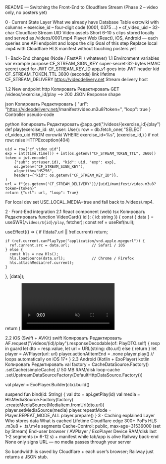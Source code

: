 README — Switching the Front-End to Cloudflare Stream
(Phase 2 – video only, no posters yet)

0 · Current State
Layer	What we already have
Database	Table exrcwiki with columns
• exercise_id – four-digit code (0001, 0375 …)
• cf_video_uid – 32-char Cloudflare Stream UID
Video assets	Short 6-10 s clips stored locally and served as /videos/0001.mp4
Player	Web (React), iOS, Android — each queries one API endpoint and loops the clip
Goal of this step	Replace local .mp4 with Cloudflare HLS manifest without touching posters yet

1 · Back-End changes (Node / FastAPI / whatever)
1.1 Environment variables
var	example	purpose
CF_STREAM_SIGN_KEY	super-secret-32-bytes	HMAC secret used for JWT
CF_STREAM_KEY_ID	app_v1	goes into JWT header kid
CF_STREAM_TOKEN_TTL	3600 (seconds)	link lifetime
CF_STREAM_DELIVERY	https://videodelivery.net	Stream delivery host

1.2 New endpoint
http
Копировать
Редактировать
GET /videos/:exercise_id/play         --> 200 JSON
Response shape

json
Копировать
Редактировать
{
  "url":  "https://videodelivery.net/<UID>/manifest/video.m3u8?token=<JWT>",
  "loop": true
}
Controller pseudo-code

python
Копировать
Редактировать
@app.get("/videos/{exercise_id}/play")
def play(exercise_id: str, user: User):
    row = db.fetch_one(
        "SELECT cf_video_uid FROM exrcwiki WHERE exercise_id=%s",
        (exercise_id,)
    )
    if not row:
        raise HTTPException(404)

    uid = row["cf_video_uid"]
    exp = int(time.time()) + int(os.getenv("CF_STREAM_TOKEN_TTL", 3600))
    token = jwt.encode(
        {"sub": str(user.id), "kid": uid, "exp": exp},
        os.getenv("CF_STREAM_SIGN_KEY"),
        algorithm="HS256",
        headers={"kid": os.getenv("CF_STREAM_KEY_ID")},
    )
    url = f"{os.getenv('CF_STREAM_DELIVERY')}/{uid}/manifest/video.m3u8?token={token}"
    return {"url": url, "loop": True}
For local dev set USE_LOCAL_MEDIA=true and fall back to /videos/<id>.mp4.

2 · Front-End integration
2.1 React component (web)
tsx
Копировать
Редактировать
function VideoCard({ id }: { id: string }) {
  const { data } = useSWR<PlayDTO>(`/videos/${id}/play`, fetcher);
  const ref = useRef<HTMLVideoElement>(null);

  useEffect(() => {
    if (!data?.url || !ref.current) return;

    if (ref.current.canPlayType("application/vnd.apple.mpegurl")) {
      ref.current.src = data.url;          // Safari / iOS
    } else {
      const hls = new Hls();
      hls.loadSource(data.url);            // Chrome / Firefox
      hls.attachMedia(ref.current);
    }
  }, [data]);

  return (
    <video
      ref={ref}
      muted
      loop
      playsInline
      preload="none"
      width={160}
      height={90}
      loading="lazy"
    />
  );
}
Wrap in an IntersectionObserver so the request is fired only when the card enters the viewport (+150 px margin).

2.2 iOS (Swift + AVKit)
swift
Копировать
Редактировать
AF.request("/videos/\(id)/play").responseDecodable(of: PlayDTO.self) { resp in
    guard let dto = resp.value, let url = URL(string: dto.url) else { return }
    let player = AVPlayer(url: url)
    player.actionAtItemEnd = .none
    player.play()                     // loops automatically on iOS 17+
}
2.3 Android (Kotlin + ExoPlayer)
kotlin
Копировать
Редактировать
val factory = CacheDataSource.Factory()
    .setCache(simpleCache)                 // 50 MB RAM/disk loop-cache
    .setUpstreamDataSourceFactory(DefaultHttpDataSource.Factory())

val player = ExoPlayer.Builder(ctx).build()

suspend fun bind(id: String) {
    val dto = api.getPlay(id)
    val media = HlsMediaSource.Factory(factory)
        .createMediaSource(MediaItem.fromUri(dto.url))
    player.setMediaSource(media)
    player.repeatMode = Player.REPEAT_MODE_ALL
    player.prepare()
}
3 · Caching explained
Layer	Who stores data	What is cached	Lifetime
Cloudflare edge	300+ PoPs	HLS .m3u8 + .ts/.m4s segments	Cache-Control: public, max-age=31536000 (set by Stream)
End-user browser / AVPlayer / ExoPlayer	Device RAM/disk	last 1-2 segments (≈ 6-12 s) + manifest	while tab/app is alive
Railway back-end	None	only signs URL — no media passes through your server	

So bandwidth is saved by Cloudflare + each user’s browser; Railway just returns a JSON stub.

